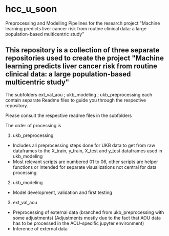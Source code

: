 # hcc_u_soon
Preprocessing and Modelling Pipelines for the research project "Machine learning predicts liver cancer risk from routine clinical data: a large population-based multicentric study"

## This repository is a collection of three separate repositories used to create the project "Machine learning predicts liver cancer risk from routine clinical data: a large population-based multicentric study"

The subfolders ext_val_aou ; ukb_modeling ; ukb_preprocessing each contain separate Readme files to guide you through the respective repository.

Please consult the respective readme files in the subfolders

The order of processing is

1. ukb_preprocessing
- Includes all preprocessing steps done for UKB data to get from raw dataframes to the X_train, y_train, X_test and y_test dataframes used in ukb_modeling
- Most relevant scripts are numbered 01 to 06, other scripts are helper functions or intended for separate visualizations not central for data processing


2. ukb_modeling
- Model development, validation and first testing


3. ext_val_aou
- Preprocessing of external data (branched from ukb_preprocessing with some adjustments)
(Adjustments mostly due to the fact that AOU data has to be processed in the AOU-specific jupyter environment)
- Inference of external data